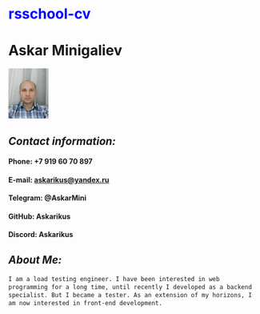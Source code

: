 # <span style="color:blue">rsschool-cv</span>

# Askar Minigaliev
<img src="IMG_tiny.jpg" width=80px height=100px>

## *Contact information:*

#### Phone: +7 919 60 70 897
#### E-mail: askarikus@yandex.ru
#### Telegram: @AskarMini
#### GitHub: Askarikus
#### Discord: Askarikus

## *About Me:*
    I am a load testing engineer. I have been interested in web programming for a long time, until recently I developed as a backend specialist. But I became a tester. As an extension of my horizons, I am now interested in front-end development.